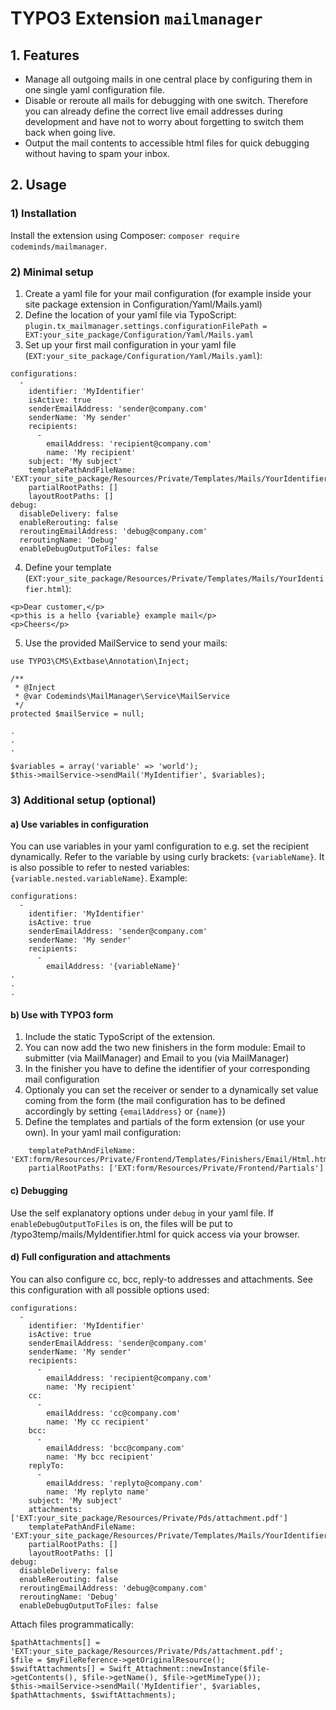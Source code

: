# TYPO3 Extension ``mailmanager``

## 1. Features

- Manage all outgoing mails in one central place by configuring them in one single yaml configuration file.
- Disable or reroute all mails for debugging with one switch. Therefore you can already define the correct live email addresses during development and have not to worry about forgetting to switch them back when going live.
- Output the mail contents to accessible html files for quick debugging without having to spam your inbox.

## 2. Usage

### 1) Installation

Install the extension using Composer: `composer require codeminds/mailmanager`.

### 2) Minimal setup

1) Create a yaml file for your mail configuration (for example inside your site package extension in Configuration/Yaml/Mails.yaml)
2) Define the location of your yaml file via TypoScript: `plugin.tx_mailmanager.settings.configurationFilePath = EXT:your_site_package/Configuration/Yaml/Mails.yaml`
3) Set up your first mail configuration in your yaml file (`EXT:your_site_package/Configuration/Yaml/Mails.yaml`):
```
configurations:
  -
    identifier: 'MyIdentifier'
    isActive: true
    senderEmailAddress: 'sender@company.com'
    senderName: 'My sender'
    recipients:
      -
        emailAddress: 'recipient@company.com'
        name: 'My recipient'
    subject: 'My subject'
    templatePathAndFileName: 'EXT:your_site_package/Resources/Private/Templates/Mails/YourIdentifier.html'
    partialRootPaths: []
    layoutRootPaths: []
debug:
  disableDelivery: false
  enableRerouting: false
  reroutingEmailAddress: 'debug@company.com'
  reroutingName: 'Debug'
  enableDebugOutputToFiles: false
```
4) Define your template (`EXT:your_site_package/Resources/Private/Templates/Mails/YourIdentifier.html`):
```
<p>Dear customer,</p>
<p>this is a hello {variable} example mail</p>
<p>Cheers</p>
```
5) Use the provided MailService to send your mails:
```
use TYPO3\CMS\Extbase\Annotation\Inject;

/**
 * @Inject
 * @var Codeminds\MailManager\Service\MailService
 */
protected $mailService = null;

.
.
.

$variables = array('variable' => 'world');
$this->mailService->sendMail('MyIdentifier', $variables);
```

### 3) Additional setup (optional)

#### a) Use variables in configuration
You can use variables in your yaml configuration to e.g. set the recipient dynamically. Refer to the variable by using curly brackets: `{variableName}`. It is also possible to refer to nested variables: `{variable.nested.variableName}`.
Example:
```
configurations:
  -
    identifier: 'MyIdentifier'
    isActive: true
    senderEmailAddress: 'sender@company.com'
    senderName: 'My sender'
    recipients:
      -
        emailAddress: '{variableName}'
.
.
.
```
#### b) Use with TYPO3 form
1) Include the static TypoScript of the extension.
2) You can now add the two new finishers in the form module: Email to submitter (via MailManager) and Email to you (via MailManager)
3) In the finisher you have to define the identifier of your corresponding mail configuration
4) Optionaly you can set the receiver or sender to a dynamically set value coming from the form (the mail configuration has to be defined accordingly by setting `{emailAddress}` or `{name}`)
5) Define the templates and partials of the form extension (or use your own). In your yaml mail configuration:
```
    templatePathAndFileName: 'EXT:form/Resources/Private/Frontend/Templates/Finishers/Email/Html.html'
    partialRootPaths: ['EXT:form/Resources/Private/Frontend/Partials']
```

#### c) Debugging
Use the self explanatory options under `debug` in your yaml file. If `enableDebugOutputToFiles` is on, the files will be put to /typo3temp/mails/MyIdentifier.html for quick access via your browser.

#### d) Full configuration and attachments
You can also configure cc, bcc, reply-to addresses and attachments. See this configuration with all possible options used:
```
configurations:
  -
    identifier: 'MyIdentifier'
    isActive: true
    senderEmailAddress: 'sender@company.com'
    senderName: 'My sender'
    recipients:
      -
        emailAddress: 'recipient@company.com'
        name: 'My recipient'
    cc:
      -
        emailAddress: 'cc@company.com'
        name: 'My cc recipient'
    bcc:
      -
        emailAddress: 'bcc@company.com'
        name: 'My bcc recipient'
    replyTo:
      -
        emailAddress: 'replyto@company.com'
        name: 'My replyto name'
    subject: 'My subject'
    attachments: ['EXT:your_site_package/Resources/Private/Pds/attachment.pdf']
    templatePathAndFileName: 'EXT:your_site_package/Resources/Private/Templates/Mails/YourIdentifier.html'
    partialRootPaths: []
    layoutRootPaths: []
debug:
  disableDelivery: false
  enableRerouting: false
  reroutingEmailAddress: 'debug@company.com'
  reroutingName: 'Debug'
  enableDebugOutputToFiles: false
```
Attach files programmatically:
```
$pathAttachments[] = 'EXT:your_site_package/Resources/Private/Pds/attachment.pdf';
$file = $myFileReference->getOriginalResource();
$swiftAttachments[] = Swift_Attachment::newInstance($file->getContents(), $file->getName(), $file->getMimeType());
$this->mailService->sendMail('MyIdentifier', $variables, $pathAttachments, $swiftAttachments);
```
